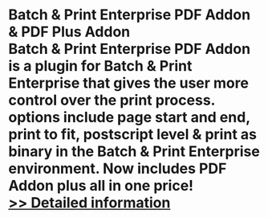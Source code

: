 # Batch & Print Enterprise PDF Addon & PDF Plus Addon<br />Batch & Print Enterprise PDF Addon is a plugin for Batch & Print Enterprise that gives the user more control over the print process. options include page start and end, print to fit, postscript level & print as binary in the Batch & Print Enterprise environment. Now includes PDF Addon plus all in one price!<br />[>> Detailed information](https://secure.shareit.com/shareit/product.html?productid=300633126&affiliateid=200057808)